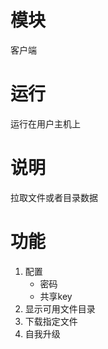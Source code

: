 # 模块
客户端

# 运行
运行在用户主机上

# 说明
拉取文件或者目录数据

# 功能
1. 配置
   - 密码
   - 共享key
2. 显示可用文件目录
3. 下载指定文件
4. 自我升级

